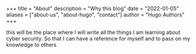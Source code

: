 +++
title = "About"
description = "Why this blog"
date = "2022-01-05"
aliases = ["about-us", "about-hugo", "contact"]
author = "Hugo Authors"
+++

this will be the place where I will write all the things I am learning about cyber security. So that I can have a reference for myself and to pass on my knowledge to others
